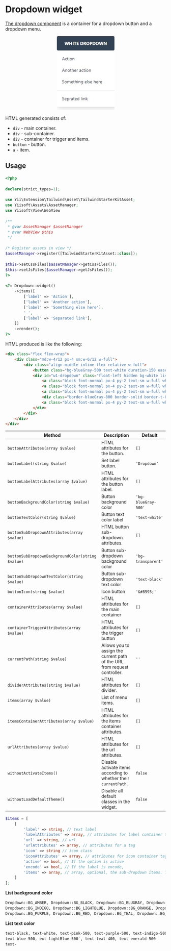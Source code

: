 # Dropdown widget

[The dropdown component](https://www.creative-tim.com/learning-lab/tailwind-starter-kit/documentation/javascript/dropdown) is a container for a dropdown button and
a dropdown menu.

<p align="center">
    <img src="images/dropdown_example.jpg">
</p>

HTML generated consists of:

- `div` - main container.
- `div` - sub-container.
- `div` - container for trigger and items.
- `button` - button.
- `a` - item.

## Usage

```php
<?php

declare(strict_types=1);

use Yii\Extension\Tailwind\Asset\TailwindStarterKitAsset;
use Yiisoft\Assets\AssetManager;
use Yiisoft\View\WebView

/**
 * @var AssetManager $assetManager
 * @var WebView $this
 */

/* Register assets in view */
$assetManager->register([TailwindStarterKitAsset::class]);

$this->setCssFiles($assetManager->getCssFiles());
$this->setJsFiles($assetManager->getJsFiles());
?>

<?= Dropdown::widget()
    ->items([
        ['label' => 'Action'],
        ['label' => 'Another action'],
        ['label' => 'Something else here'],
        '-',
        ['label' => 'Separated link'],
    ])
    ->render();
?>
```

HTML produced is like the following:

```html
<div class="flex flex-wrap">
    <div class="md:w-4/12 px-4 sm:w-6/12 w-full">
        <div class="align-middle inline-flex relative w-full">
            <button class="bg-blueGray-500 text-white duration-150 ease-linear focus:outline-none font-bold hover:shadow-lg mb-1 mr-1 outline-none px-6 py-3 rounded shadow text-sm transition-all uppercase" onclick="openDropdown(event, &apos;w1-dropdown&apos;)"><span>Dropdown</span><i class="pl-2">&#8595;</i></button>
            <div id="w1-dropdown" class="float-left hidden bg-white list-none mt-1 py-2 rounded shadow-lg text-base text-left z-50" style="min-width:12rem">
                <a class="block font-normal px-4 py-2 text-sm w-full whitespace-nowrap text-blueGray-700 bg-transparent"><span>Action</span></a>
                <a class="block font-normal px-4 py-2 text-sm w-full whitespace-nowrap text-blueGray-700 bg-transparent"><span>Another action</span></a>
                <a class="block font-normal px-4 py-2 text-sm w-full whitespace-nowrap text-blueGray-700 bg-transparent"><span>Something else here</span></a>
                <div class="border-blueGray-800 border-solid border-t-0 border h-0 my-2 opacity-25"></div>
                <a class="block font-normal px-4 py-2 text-sm w-full whitespace-nowrap text-blueGray-700 bg-transparent"><span>Separated link</span></a>
            </div>
        </div>
    </div>
</div>
```

Method | Description | Default
-------|-------------|---------
`buttonAttributes(array $value)` | HTML attributes for the button. | `[]`
`buttonLabel(string $value)` | Set label button. | `'Dropdown'`
`buttonLabelAttributes(array $value)`| HTML attributes for the button label. | `[]`
`buttonBackgroundColor(string $value)` | Button background color | `'bg-blueGray-500'`
`buttonTextColor(string $value)` | Button text color label | `'text-white'`
`buttonSubDropdownAttributes(array $value)` | HTML button sub-dropdown attributes. | `[]`
`buttonSubDropdownBackgroundColor(string $value)` | Button sub-dropdown background color | `'bg-transparent'`
`buttonSubDropdownTextColor(string $value)` | Button sub-dropdown text color | `'text-black'`
`buttonIcon(string $value)` | Icon button | `'&#8595;'`
`containerAttributes(array $value)` | HTML attributes for the main container | `[]`
`containerTriggerAttributes(array $value)` | HTML attributes for the trigger button | `[]`
`currentPath(string $value)` | Allows you to assign the current path of the URL from request controller. | `''`
`dividerAttributes(string $value)` | HTML attributes for divider. | `[]` 
`items(array $value)` | List of menu items. | `[]`
`itemsContainerAttributes(array $value)` | HTML attributes for the items container attributes. | `[]`
`urlAttributes(array $value)` | HTML attributes for the url attributes. | `[]`
`withoutActivateItems()`  | Disable activate items according to whether their `currentPath`. | `false`
`withoutLoadDefaultTheme()` | Disable all default classes in the widget. | `false`

```php
$items = [
    [
        'label' => string, // text label
        'labelAttributes' => array, // attributes for label container tag
        'url' => string, // url
        'urlAttributes' => array, // attributes for a tag
        'icon' => string // icon class
        'iconAttributes' => array, // attributes for icon container tag
        'active' => bool, // If the option is active
        'encode' => bool, // If the label is encode,
        'items' => array, // array, optional, the sub-dropdown items. The structure is the same.
    ]
];
```

**List background color**

```HTML
Dropdown::BG_AMBER, Dropdown::BG_BLACK, Dropdown::BG_BLUGRAY, Dropdown::BG_EMERALD
Dropdown::BG_INDIGO, Dropdown::BG_LIGHTBLUE, Dropdown::BG_ORANGE, Dropdown::BG_PINK
Dropdown::BG_PURPLE, Dropdown::BG_RED, Dropdown::BG_TEAL, Dropdown::BG_WHITE
```

**List text color**

```html
text-black, text-white, text-pink-500, text-purple-500, text-indigo-500
text-blue-500, ext-lightBlue-500`, text-teal-400, text-emerald-500
text-
